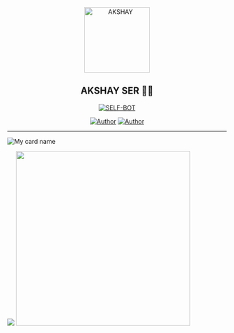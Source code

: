 
<div align="center">
<img src="https://i.imgur.com/JIV7Dsc.jpeg" alt="AKSHAY" width="150" />

## AKSHAY SER 🌝💝

</div>

<p align="center">
<a href="##"><img title="SELF-BOT" src="https://img.shields.io/static/v1?label=Language&message=English&color=blue"></a>
</p>
<p align="center">
 <a href="https://github.com/4K5H475ER"><img title="Author" src="https://img.shields.io/badge/Author-TISU-DEMON-blue.svg?style=for-the-badge&logo=github" /></a>  <a href="https://Wa.me/17027474649?text=Hello%20AKSHAY%20Bro🌝...fen%20boi%20aan😌💝"><img title="Author" src="https://img.shields.io/badge/Owner-AKSHAYSER-blue.svg?style=for-the-badge&logo=whatsapp" /></a>
<p align="center">

<hr></hr>

![My card name](https://cardivo.vercel.app/api?name=AKSHAY-SER&description=Hi,%20Welcome%20To%20My%20Profile%20💝&image=https://i.imgur.com/JIV7Dsc.jpeg.com/u/90826638?v=4&s=10?v=4&backgroundColor=%23ecf0f1&instagram=aks_sha_ser&github=4K5H475ER&twitter=&)


<img src="https://github.com/4K5H475ER/AKSHAY-SER/blob/main/images/dino_rounded.gif?raw=true" href="https://github.com/4K5H475ER" />

<img src="https://https://github.com/4K5H475ER/AKSHAY-SER/blob/main/images/this_page_is.gif?raw=true"  width="400"/>

</div>


<!--
**AKSHAY-sir/AKSHAY** is a ✨ _special_ ✨ repository because its `README.md` (this file) appears on your GitHub profile.




Here are some ideas to get you started:

- 🔭 I’m currently working on AKSHAY SER
- 🌱 I’m currently learning Nothing much🙃
- 👯 I’m looking to collaborate on Nobody
- 🤔 I’m looking for help with someone
- 💬 Ask me about 🥴
- 📫 How to reach me:https://Wa.me/17027474649
- 😄 Pronouns: 🥲
- ⚡ Fun fact: Me itself a fun for some people 🙂
-->
